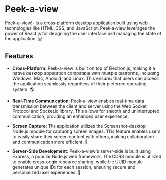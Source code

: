 # Peek-a-view

 Peek-a-view!- is a cross-platform desktop application built using web technologies like HTML, CSS, and JavaScript. Peek-a-view leverages the power of React.js for designing the user interface and managing the state of the application. 💻

## Features

- **Cross-Platform**: Peek-a-view is built on top of Electron.js, making it a native desktop application compatible with multiple platforms, including Windows, Mac, Android, and Linux. This ensures that users can access the application seamlessly regardless of their preferred operating system. 🌎

- **Real-Time Communication**: Peek-a-view enables real-time data transmission between the client and server using the Web Socket Protocol and Socket.io library. This allows for smooth and uninterrupted communication, providing an enhanced user experience.

- **Screen Capture**: The application utilizes the Screenshot-desktop Node.js module for capturing screen images. This feature enables users to easily share their screen content with others, making collaboration and communication more efficient. 📸

- **Server-Side Development**: Peek-a-view's server-side is built using Express, a popular Node.js web framework. The CORS module is utilized to enable cross-origin resource sharing, while the UUID module generates unique IDs for each session, ensuring secure and personalized user experiences. 🔑
